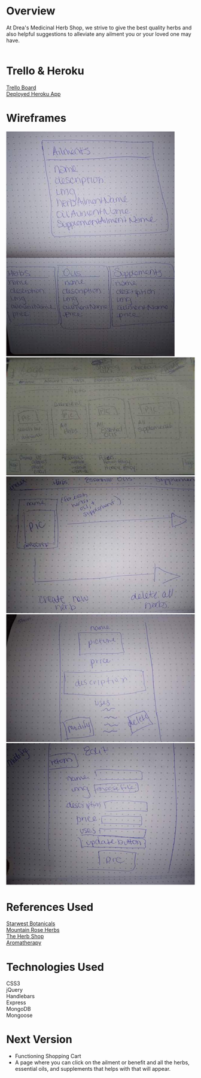 # Overview
At Drea's Medicinal Herb Shop, we strive to give the best quality herbs and also helpful suggestions to alleviate any ailment you or your loved one may have.
<br><br>

# Trello & Heroku
[Trello Board](https://trello.com/b/immpbyRT/sei-project-2)
<br>
[Deployed Heroku App](https://serene-peak-93613.herokuapp.com/)


# Wireframes
![alt text](imgs/erd.jpg)
![alt text](imgs/p2home.jpg)
![alt text](imgs/index.jpg)
![alt text](imgs/show.jpg)
![alt text](imgs/edit.jpg)

# References Used
[Starwest Botanicals](https://www.starwest-botanicals.com/) <br>
[Mountain Rose Herbs](https://www.mountainroseherbs.com/) <br>
[The Herb Shop](https://bulkherbshop.com/)<br>
[Aromatherapy](http://www.aromatherapy.com/most_popular.html) <br>

# Technologies Used
<!-- HTML5 <br> -->
CSS3 <br>
jQuery <br>
Handlebars <br>
Express <br>
MongoDB <br>
Mongoose <br>

# Next Version
- Functioning Shopping Cart
- A page where you can click on the ailment or benefit and all the herbs, essential oils, and supplements that helps with that will appear.
